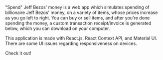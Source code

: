 "Spend" Jeff Bezos' money is a web app which simulates spending of billionaire Jeff Bezos' money, on a variety of items, whose prices increase as you go left to right. You can buy or sell items, and after you're done spending the money, a custom transaction receipt/invoice is generated below, which you can download on your computer.

This application is made with React.js, React Context API, and Material UI. There are some UI issues regarding responsiveness on devices.

Check it out!
